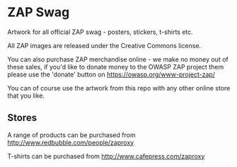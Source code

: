 # ZAP Swag
Artwork for all official ZAP swag - posters, stickers, t-shirts etc.

All ZAP images are released under the Creative Commons license.

You can also purchase ZAP merchandise online - we make no money out of these sales, if you'd like to donate money to the OWASP ZAP project them please use the 'donate' button on https://owasp.org/www-project-zap/

You can of course use the artwork from this repo with any other online store that you like.

## Stores
A range of products can be purchased from http://www.redbubble.com/people/zaproxy

T-shirts can be purchased from http://www.cafepress.com/zaproxy
